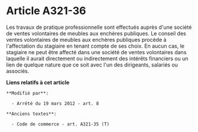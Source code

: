 # Article A321-36

Les travaux de pratique professionnelle sont effectués auprès d'une société de ventes volontaires de meubles aux enchères
publiques. Le conseil des ventes volontaires de meubles aux enchères publiques procède à l'affectation du stagiaire en tenant
compte de ses choix. En aucun cas, le stagiaire ne peut être affecté dans une société de ventes volontaires dans laquelle il
aurait directement ou indirectement des intérêts financiers ou un lien de quelque nature que ce soit avec l'un des
dirigeants, salariés ou associés.

**Liens relatifs à cet article**

	**Modifié par**:

	  - Arrêté du 19 mars 2012 - art. 8

	**Anciens textes**:

	  - Code de commerce - art. A321-35 (T)

